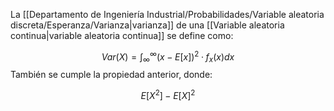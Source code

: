 
La [[Departamento de Ingeniería Industrial/Probabilidades/Variable aleatoria discreta/Esperanza/Varianza|varianza]] de una [[Variable aleatoria continua|variable aleatoria continua]] se define como: 

$$Var(X)=\int_{\infty}^{\infty}(x-E[x])^2 · f_x(x)dx$$ 
También se cumple la propiedad anterior, donde: 

$$E[X^2] - E[X]^2$$ 
